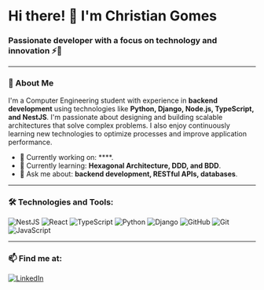 # Hi there! 👋 I'm Christian Gomes 

### Passionate developer with a focus on technology and innovation ⚡🚀

---

### 🌟 About Me
I'm a Computer Engineering student with experience in **backend development** using technologies like **Python, Django, Node.js, TypeScript, and NestJS**. I'm passionate about designing and building scalable architectures that solve complex problems. I also enjoy continuously learning new technologies to optimize processes and improve application performance.

- 🔭 Currently working on: ****.
- 🌱 Currently learning: **Hexagonal Architecture, DDD, and BDD**.
- 💬 Ask me about: **backend development, RESTful APIs, databases**.

---

### 🛠️ Technologies and Tools:
![NestJS](https://img.shields.io/badge/-NestJS-E0234E?logo=nestjs&logoColor=white&style=for-the-badge)
![React](https://img.shields.io/badge/-React-61DAFB?logo=react&logoColor=black&style=for-the-badge)
![TypeScript](https://img.shields.io/badge/-TypeScript-007ACC?logo=typescript&logoColor=white&style=for-the-badge)
![Python](https://img.shields.io/badge/-Python-3776AB?logo=python&logoColor=white&style=for-the-badge)
![Django](https://img.shields.io/badge/-Django-092E20?logo=django&logoColor=white&style=for-the-badge)
![GitHub](https://img.shields.io/badge/-GitHub-181717?logo=github&logoColor=white&style=for-the-badge)
![Git](https://img.shields.io/badge/-Git-F05032?logo=git&logoColor=white&style=for-the-badge)
![JavaScript](https://img.shields.io/badge/-JavaScript-F7DF1E?logo=javascript&logoColor=black&style=for-the-badge)

---

### 📫 Find me at:
[![LinkedIn](https://img.shields.io/badge/-LinkedIn-0077B5?logo=linkedin&logoColor=white&style=for-the-badge)](https://linkedin.com/in/christian-eduardo-gomes-pascolo)

